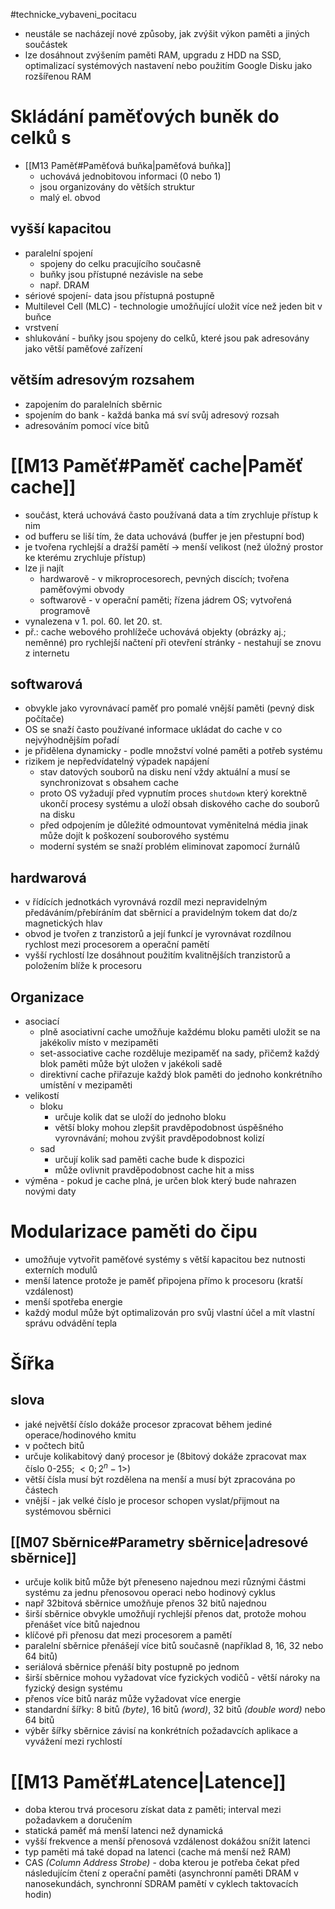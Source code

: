#technicke_vybaveni_pocitacu 
* neustále se nacházejí nové způsoby, jak zvýšit výkon paměti a jiných součástek
* lze dosáhnout zvýšením paměti RAM, upgradu z HDD na SSD, optimalizací systémových nastavení nebo použitím Google Disku jako rozšířenou RAM
# Skládání paměťových buněk do celků s
* [[M13 Paměť#Paměťová buňka|paměťová buňka]]
	* uchovává jednobitovou informaci (0 nebo 1)
	* jsou organizovány do větších struktur
	* malý el. obvod
## vyšší kapacitou
* paralelní spojení
	* spojeny do celku pracujícího současně
	* buňky jsou přístupné nezávisle na sebe
	* např. DRAM
* sériové spojení- data jsou přístupná postupně
* Multilevel Cell (MLC) - technologie umožňující uložit více než jeden bit v buňce
* vrstvení
* shlukování - buňky jsou spojeny do celků, které jsou pak adresovány jako větší paměťové zařízení
## větším adresovým rozsahem
* zapojením do paralelních sběrnic
* spojením do bank - každá banka má sví svůj adresový rozsah
* adresováním pomocí více bitů
# [[M13 Paměť#Paměť cache|Paměť cache]]
* součást, která uchovává často používaná data a tím zrychluje přístup k nim
* od bufferu se liší tím, že data uchovává (buffer je jen přestupní bod)
* je tvořena rychlejší a dražší pamětí → menší velikost (než úložný prostor ke kterému zrychluje přístup)
* lze ji najít
	* hardwarově - v mikroprocesorech, pevných discích; tvořena paměťovými obvody
	* softwarově - v operační paměti; řízena jádrem OS; vytvořená programově
* vynalezena v 1. pol. 60. let 20. st.
* př.: cache webového prohlížeče uchovává objekty (obrázky aj.; neměnné) pro rychlejší načtení při otevření stránky - nestahují se znovu z internetu
## softwarová
* obvykle jako vyrovnávací paměť pro pomalé vnější paměti (pevný disk počítače)
* OS se snaží často používané informace ukládat do cache v co nejvýhodnějším pořadí
* je přidělena dynamicky - podle množství volné paměti a potřeb systému
* rizikem je nepředvídatelný výpadek napájení
	* stav datových souborů na disku není vždy aktuální a musí se synchronizovat s obsahem cache
	* proto OS vyžadují před vypnutím proces `shutdown` který korektně ukončí procesy systému a uloží obsah diskového cache do souborů na disku
	* před odpojením je důležité odmountovat vyměnitelná média jinak může dojít k poškození souborového systému
	* moderní systém se snaží problém eliminovat zapomocí žurnálů
## hardwarová
* v řídících jednotkách vyrovnává rozdíl mezi nepravidelným předáváním/přebíráním dat sběrnicí a pravidelným tokem dat do/z magnetických hlav
* obvod je tvořen z tranzistorů a její funkcí je vyrovnávat rozdílnou rychlost mezi procesorem a operační pamětí
* vyšší rychlostí lze dosáhnout použitím kvalitnějších tranzistorů a položením blíže k procesoru
## Organizace
* asociací
	* plně asociativní cache umožňuje každému bloku paměti uložit se na jakékoliv místo v mezipaměti
	* set-associative cache rozděluje mezipaměť na sady, přičemž každý blok paměti může být uložen v jakékoli sadě
	* direktivní cache přiřazuje každý blok paměti do jednoho konkrétního umístění v mezipaměti
* velikostí
	* bloku
		* určuje kolik dat se uloží do jednoho bloku
		* větší bloky mohou zlepšit pravděpodobnost úspěšného vyrovnávání; mohou zvýšit pravděpodobnost kolizí
	* sad
		* určují kolik sad paměti cache bude k dispozici
		* může ovlivnit pravděpodobnost cache hit a miss
* výměna - pokud je cache plná, je určen blok který bude nahrazen novými daty
# Modularizace paměti do čipu
* umožňuje vytvořit paměťové systémy s větší kapacitou bez nutnosti externích modulů
* menší latence protože je paměť připojena přímo k procesoru (kratší vzdálenost)
* menší spotřeba energie
* každý modul může být optimalizován pro svůj vlastní účel a mít vlastní správu odvádění tepla
# Šířka
## slova
* jaké největší číslo dokáže procesor zpracovat během jediné operace/hodinového kmitu
* v počtech bitů
* určuje kolikabitový daný procesor je (8bitový dokáže zpracovat max číslo 0-255; $<0; 2^{n}- 1>$)
* větší čísla musí být rozdělena na menší a musí být zpracována po částech
* vnější - jak velké číslo je procesor schopen vyslat/přijmout na systémovou sběrnici
## [[M07 Sběrnice#Parametry sběrnice|adresové sběrnice]]
* určuje kolik bitů může být přeneseno najednou mezi různými částmi systému za jednu přenosovou operaci nebo hodinový cyklus
* např 32bitová sběrnice umožňuje přenos 32 bitů najednou
* širší sběrnice obvykle umožňují rychlejší přenos dat, protože mohou přenášet více bitů najednou
* klíčové při přenosu dat mezi procesorem a pamětí
* paralelní sběrnice přenášejí více bitů současně (například 8, 16, 32 nebo 64 bitů)
* seriálová sběrnice přenáší bity postupně po jednom
* širší sběrnice mohou vyžadovat více fyzických vodičů - větší nároky na fyzický design systému
* přenos více bitů naráz může vyžadovat více energie
* standardní šířky: 8 bitů *(byte)*, 16 bitů *(word)*, 32 bitů *(double word)* nebo 64 bitů
* výběr šířky sběrnice závisí na konkrétních požadavcích aplikace a vyvážení mezi rychlostí
# [[M13 Paměť#Latence|Latence]]
  * doba kterou trvá procesoru získat data z paměti; interval mezi požadavkem a doručením
  * statická paměť má menší latenci než dynamická
  * vyšší frekvence a menší přenosová vzdálenost dokážou snížit latenci
  * typ paměti má také dopad na latenci (cache má menší než RAM)
  * CAS *(Column Address Strobe)* - doba kterou je potřeba čekat před následujícím čtení z operační paměti (asynchronní paměti DRAM v nanosekundách, synchronní SDRAM pamětí v cyklech taktovacích hodin)